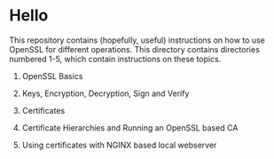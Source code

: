 # Hello
This repository contains (hopefully, useful) instructions on how to use OpenSSL for different operations. This directory contains directories numbered 1-5, which contain instructions on these topics.

1. OpenSSL Basics

2. Keys, Encryption, Decryption, Sign and Verify

3. Certificates

4. Certificate Hierarchies and Running an OpenSSL based CA

5. Using certificates with NGINX based local webserver
